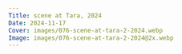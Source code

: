 ```yaml
---
Title: scene at Tara, 2024
Date: 2024-11-17
Cover: images/076-scene-at-tara-2-2024.webp
Image: images/076-scene-at-tara-2-2024@2x.webp
---
```

